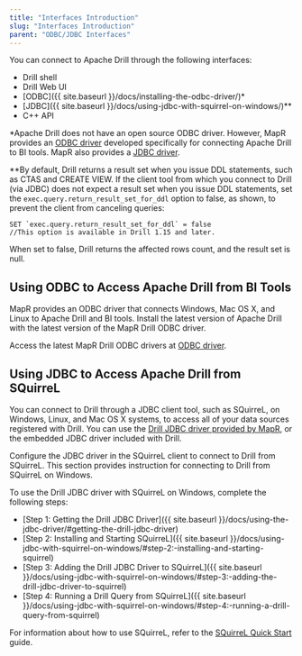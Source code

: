 ```yaml
---
title: "Interfaces Introduction"
slug: "Interfaces Introduction"
parent: "ODBC/JDBC Interfaces"
---
```

You can connect to Apache Drill through the following interfaces:

  * Drill shell
  * Drill Web UI
  * [ODBC]({{ site.baseurl }}/docs/installing-the-odbc-driver/)*
  * [JDBC]({{ site.baseurl }}/docs/using-jdbc-with-squirrel-on-windows/)**
  * C++ API

*Apache Drill does not have an open source ODBC driver. However, MapR provides an [ODBC driver](https://package.mapr.com/tools/MapR-ODBC/MapR_Drill/) developed specifically for connecting Apache Drill to BI tools. MapR also provides a [JDBC driver](https://package.mapr.com/tools/MapR-JDBC/MapR_Drill/).

**By default, Drill returns a result set when you issue DDL statements, such as CTAS and CREATE VIEW. If the client tool from which you connect to Drill (via JDBC) does not expect a result set when you issue DDL statements, set the `exec.query.return_result_set_for_ddl` option to false, as shown, to prevent the client from canceling queries:

	SET `exec.query.return_result_set_for_ddl` = false
	//This option is available in Drill 1.15 and later.

When set to false, Drill returns the affected rows count, and the result set is null.

## Using ODBC to Access Apache Drill from BI Tools

MapR provides an ODBC driver that connects Windows, Mac OS X, and Linux to Apache Drill and BI tools. Install the latest version of Apache Drill with the latest version of the MapR Drill ODBC driver.

Access the latest MapR Drill ODBC drivers at [ODBC driver](https://package.mapr.com/tools/MapR-ODBC/MapR_Drill/).

## Using JDBC to Access Apache Drill from SQuirreL

You can connect to Drill through a JDBC client tool, such as SQuirreL, on
Windows, Linux, and Mac OS X systems, to access all of your data sources
registered with Drill. You can use the [Drill JDBC driver provided by MapR](https://package.mapr.com/tools/MapR-JDBC/MapR_Drill/), or the embedded JDBC driver included with Drill.

Configure the JDBC driver in the SQuirreL client to connect to Drill from
SQuirreL. This section provides instruction for connecting to Drill from
SQuirreL on Windows.

To use the Drill JDBC driver with SQuirreL on Windows, complete the following
steps:

  * [Step 1: Getting the Drill JDBC Driver]({{ site.baseurl }}/docs/using-the-jdbc-driver/#getting-the-drill-jdbc-driver)
  * [Step 2: Installing and Starting SQuirreL]({{ site.baseurl }}/docs/using-jdbc-with-squirrel-on-windows/#step-2:-installing-and-starting-squirrel)
  * [Step 3: Adding the Drill JDBC Driver to SQuirreL]({{ site.baseurl }}/docs/using-jdbc-with-squirrel-on-windows/#step-3:-adding-the-drill-jdbc-driver-to-squirrel)
  * [Step 4: Running a Drill Query from SQuirreL]({{ site.baseurl }}/docs/using-jdbc-with-squirrel-on-windows/#step-4:-running-a-drill-query-from-squirrel)

For information about how to use SQuirreL, refer to the [SQuirreL Quick
Start](http://squirrel-sql.sourceforge.net/user-manual/quick_start.html)
guide.
